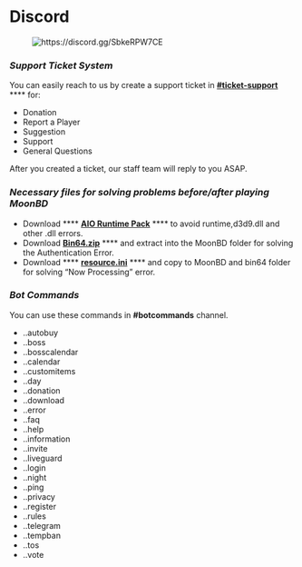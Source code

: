 # Discord

<figure><img src="../../.gitbook/assets/Discord-#7289DA.svg" alt="https://discord.gg/SbkeRPW7CE"><figcaption></figcaption></figure>

### _Support **Ticket System**_

You can easily reach to us by create a support ticket in [**#ticket-support**](https://discord.com/channels/922765651091791872/1014583206349131919) **** for:

* Donation
* Report a Player
* Suggestion
* Support
* General Questions

After you created a ticket, our staff team will reply to you ASAP.





### _**Necessary files for solving problems before/after playing MoonBD**_

* Download **** [**AIO Runtime Pack**](https://drive.google.com/file/d/1kPBubay0L5OBCDIe4FjoD90sqcavKs2K/view?usp=sharing) **** to avoid runtime,d3d9.dll and other .dll errors.
* Download [**Bin64.zip**](https://drive.google.com/file/d/1yvp2cZ8E7--wbuq9LoOq4goKNwyNbgOK/view?usp=sharing) **** and extract into the MoonBD folder for solving the Authentication Error.
* Download **** [**resource.ini**](https://drive.google.com/file/d/1RrMdgwPaa-CF3wYkEjjZ83GZRTHlVS7g/view?usp=sharing) **** and copy to MoonBD and bin64 folder for solving “Now Processing” error.

### _Bot Commands_

You can use these commands in **#botcommands** channel.

* ..autobuy
* ..boss
* ..bosscalendar
* ..calendar
* ..customitems
* ..day
* ..donation
* ..download
* ..error
* ..faq
* ..help
* ..information
* ..invite
* ..liveguard
* ..login
* ..night
* ..ping
* ..privacy
* ..register
* ..rules
* ..telegram
* ..tempban
* ..tos
* ..vote

